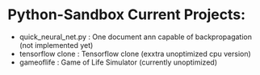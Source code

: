 # Python-Sandbox Current Projects:
* quick_neural_net.py : One document ann capable of backpropagation (not implemented yet)
* tensorflow clone : Tensorflow clone (exxtra unoptimized cpu version)
* gameoflife : Game of Life Simulator (currently unoptimized)
